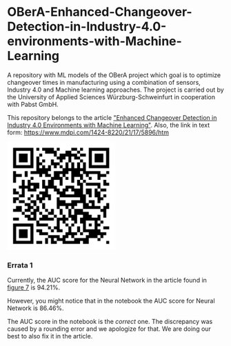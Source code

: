 # OBerA-Enhanced-Changeover-Detection-in-Industry-4.0-environments-with-Machine-Learning

A repository with ML models of the OBerA project which goal is to optimize changeover times in manufacturing using a combination of sensors, Industry 4.0 and Machine learning approaches. The project is carried out by the University of Applied Sciences Würzburg-Schweinfurt in cooperation with Pabst GmbH.

This repository belongs to the article ["Enhanced Changeover Detection in Industry 4.0 Environments with Machine Learning"](https://www.mdpi.com/1424-8220/21/17/5896/htm). Also, the link in text form: <https://www.mdpi.com/1424-8220/21/17/5896/htm>

<img src="https://raw.githubusercontent.com/ValdsteiN/OBerA-Enhanced-Changeover-Detection-in-Industry-4.0-environments-with-Machine-Learning/main/qr-code.png" alt="MDPI QR code" width=250px />

### Errata 1

Currently, the AUC score for the Neural Network in the article found in [figure 7](https://www.mdpi.com/sensors/sensors-21-05896/article_deploy/html/images/sensors-21-05896-g007.png) is 94.21%.

However, you might notice that in the notebook the AUC score for Neural Network is 86.46%.

The AUC score in the notebook is the *correct* one. The discrepancy was caused by a rounding error and we apologize for that. We are doing our best to also fix it in the article.
